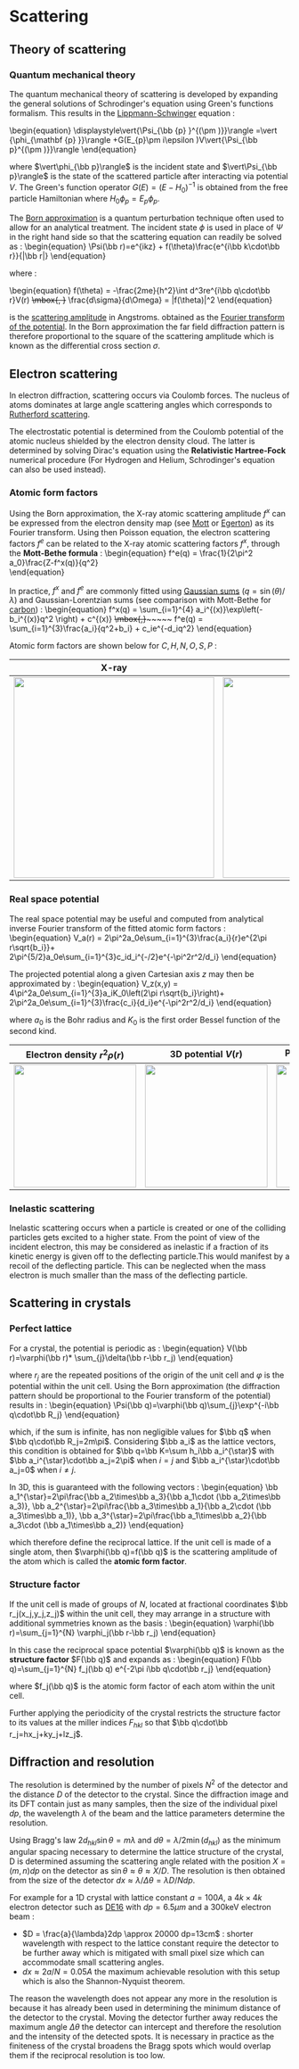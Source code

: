 # Scattering

## Theory of scattering
### Quantum mechanical theory
The quantum mechanical theory of scattering is developed by expanding the general solutions of Schrodinger's equation using Green's functions formalism. This results in the
[Lippmann-Schwinger](https://en.wikipedia.org/wiki/Lippmann_Schwinger_equation)
equation :

\begin{equation}
    \displaystyle\vert{\Psi_{\bb {p} }^{(\pm )}}\rangle =\vert {\phi_{\mathbf {p} }}\rangle +G(E_{p}\pm i\epsilon )V\vert{\Psi_{\bb p}^{(\pm )}}\rangle
\end{equation}

where $\vert\phi_{\bb p}\rangle$ is the incident state and
$\vert\Psi_{\bb p}\rangle$ is the state of the scattered particle after  interacting via potential $V$.
The Green's function operator $G(E)=(E-H_0)^{-1}$ is obtained from the free particle Hamiltonian where $H_0\phi_p=E_p\phi_p$.

The [Born approximation](https://en.wikipedia.org/wiki/Born_approximation) is a quantum perturbation technique often used to allow for an analytical treatment. The incident state $\phi$ is used in place of $\Psi$ in the right hand side so that the scattering equation can readily be solved as :
\begin{equation}
    \Psi(\bb r)=e^{ikz} + f(\theta)\frac{e^{i\bb k\cdot\bb r}}{|\bb r|}
\end{equation}

where :

\begin{equation}
    f(\theta) = -\frac{2me}{h^2}\int d^3re^{i\bb q\cdot\bb r}V(r)
~~\mbox{,     }~~
    \frac{d\sigma}{d\Omega} = |f(\theta)|^2
\end{equation}

is the [scattering amplitude](https://en.wikipedia.org/wiki/Scattering_amplitude) in Angstroms.
obtained as the [Fourier transform of the potential](#atomic-form-factor).
In the Born approximation the far field diffraction pattern is therefore proportional to the square of the scattering amplitude which is known as the differential cross section $\sigma$.






<!-- #######################
Scattering
############################### -->
## Electron scattering
In electron diffraction, scattering occurs via Coulomb forces. The nucleus of atoms dominates at large angle scattering angles which corresponds to [Rutherford scattering](/misc/particle_scattering/#coulomb-scattering).

The electrostatic potential is determined from the Coulomb potential of the atomic nucleus shielded by the electron density cloud.
The latter is determined by solving Dirac's equation using the **Relativistic Hartree-Fock** numerical procedure (For Hydrogen and Helium, Schrodinger's equation can also be used instead).


### Atomic form factors
Using the Born approximation, the X-ray atomic scattering amplitude $f^x$ can be expressed from the electron density map (see
[Mott](/articles/Mott1930_A.pdf) or
[Egerton](/articles/Egerton2009.pdf))
as its Fourier transform.
Using then Poisson equation, the electron scattering factors $f^e$ can be related to the X-ray atomic scattering factors $f^x$, through the **Mott-Bethe formula** :
\begin{equation}
  f^e(q) = \frac{1}{2\pi^2 a_0}\frac{Z-f^x(q)}{q^2}  
\end{equation}


In practice, $f^x$ and $f^e$ are commonly fitted using
[Gaussian sums](https://it.iucr.org/Cb/ch6o1v0001/) ($q=\sin(\theta)/\lambda$) and Gaussian-Lorentzian sums (see comparison with Mott-Bethe for [carbon](/figures/MottBethe.svg)) :
\begin{equation}
  f^x(q) = \sum_{i=1}^{4} a_i^{(x)}\exp\left(-b_i^{(x)}q^2 \right) + c^{(x)}
~~\mbox{,}~~~~~~~
  f^e(q) = \sum_{i=1}^{3}\frac{a_i}{q^2+b_i} + c_ie^{-d_iq^2}
\end{equation}

Atomic form factors are shown below for $C,H,N,O,S,P$ :

X-ray  | Electron
-------|-----------
[<img src="/figures/xray_atomic_scattering_factors.svg" width="360"/>](/figures/xray_atomic_scattering_factors.svg) | [<img src="/figures/electron_atomic_scattering_factors.svg" width="360"/>](/figures/electron_atomic_scattering_factors.svg)

### Real space potential
The real space potential may be useful and computed from analytical inverse Fourier transform of the fitted atomic form factors :
\begin{equation}
  V_a(r) =
    2\pi^2a_0e\sum_{i=1}^{3}\frac{a_i}{r}e^{2\pi r\sqrt{b_i}}+         
    2\pi^{5/2}a_0e\sum_{i=1}^{3}c_id_i^{-/2}e^{-\pi^2r^2/d_i}
\end{equation}

The projected potential along a given Cartesian axis $z$ may then be approximated by :
\begin{equation}
  V_z(x,y) =
    4\pi^2a_0e\sum_{i=1}^{3}a_iK_0\left(2\pi r\sqrt{b_i}\right)+         
    2\pi^2a_0e\sum_{i=1}^{3}\frac{c_i}{d_i}e^{-\pi^2r^2/d_i}
\end{equation}

where $a_0$ is the Bohr radius and $K_0$ is the first order Bessel function of the second kind.

Electron density $r^2\rho(r)$ | 3D potential $V(r)$ | Projected potential $\nu_z(r)$
------| ------| -----
[<img src="/readings/kirkland2010/5_density.png" width="220">](/readings/kirkland2010/5_density.png) | [<img src="/readings/kirkland2010/5_potential.png" width="220">](/readings/kirkland2010/5_potential.png) | [<img src="/readings/kirkland2010/5_projected_potential.png" width="220">](/readings/kirkland2010/5_projected_potential.png)

### Inelastic scattering
Inelastic scattering occurs when a particle is created or one of the colliding particles gets excited to a higher state. From the point of view of the incident electron, this may be considered as inelastic if a fraction of its kinetic energy is given off to the deflecting particle.This would manifest by a recoil of the deflecting particle.
This can be neglected when the mass electron is much smaller than the mass of the deflecting particle.



<!-- ##########################Crystals############################## -->
## Scattering in crystals
### Perfect lattice
For a crystal, the potential is periodic as :
\begin{equation}
    V(\bb r)=\varphi(\bb r)* \sum_{j}\delta(\bb r-\bb r_j)
\end{equation}

where $r_j$ are the repeated positions of the origin of the unit cell and
$\varphi$ is the potential within the unit cell.
Using the Born approximation (the diffraction pattern should be proportional to the Fourier transform of the potential) results in :
\begin{equation}
    \Psi(\bb q)=\varphi(\bb q)\sum_{j}\exp^{-i\bb q\cdot\bb R_j}
\end{equation}

which, if the sum is infinite, has non negligible values for $\bb q$ when
$\bb q\cdot\bb R_j=2m\pi$. Considering $\bb a_i$ as the lattice vectors,
this condition is obtained for $\bb q=\bb K=\sum h_i\bb a_i^{\star}$ with
$\bb a_i^{\star}\cdot\bb a_j=2\pi$ when $i=j$ and
$\bb a_i^{\star}\cdot\bb a_j=0$ when $i\neq j$.

In 3D, this is guaranteed with the following vectors :
\begin{equation}
    \bb a_1^{\star}=2\pi\frac{\bb a_2\times\bb a_3}{\bb a_1\cdot (\bb a_2\times\bb a_3)},
    \bb a_2^{\star}=2\pi\frac{\bb a_3\times\bb a_1}{\bb a_2\cdot (\bb a_3\times\bb a_1)},
    \bb a_3^{\star}=2\pi\frac{\bb a_1\times\bb a_2}{\bb a_3\cdot (\bb a_1\times\bb a_2)}
\end{equation}

which therefore define the reciprocal lattice.
If the unit cell is made of a single atom, then $\varphi(\bb q)=f(\bb q)$ is the scattering amplitude of the atom which is called the **atomic form factor**.

### Structure factor
If the unit cell is made of groups of $N$, located at fractional coordinates $\bb r_j(x_j,y_j,z_j)$ within the unit cell,
they may arrange in a structure with additional symmetries known as the basis :
\begin{equation}
    \varphi(\bb r)=\sum_{j=1}^{N} \varphi_j(\bb r-\bb r_j)
\end{equation}

In this case the reciprocal space potential $\varphi(\bb q)$ is known as the **structure factor** $F(\bb q)$ and expands as :
\begin{equation}
    F(\bb q)=\sum_{j=1}^{N} f_j(\bb q) e^{-2\pi i\bb q\cdot\bb r_j}
\end{equation}

where $f_j(\bb q)$ is the atomic form factor of each atom within the unit cell.

Further applying the periodicity of the crystal restricts the structure factor to its values at the miller indices $F_{hkl}$ so that
$\bb q\cdot\bb r_j=hx_j+ky_j+lz_j$.


<!-- ###### Resolution considerations ################### -->
## Diffraction and resolution

The resolution is determined by the number of pixels $N^2$ of the detector and the distance $D$ of the detector to the crystal.
Since the diffraction image and its DFT contain just as many samples, then the size of the individual pixel $dp$, the wavelength $\lambda$ of the beam and the lattice parameters determine the resolution.

Using Bragg's law $2d_{hkl}\sin\theta=m\lambda$ and $d\theta=\lambda/2\min(d_{hkl})$ as the minimum angular spacing necessary to determine the lattice structure of the crystal, D is determined assuming the scattering angle related with the position $X=(m,n)dp$ on the detector as $\sin\theta\approx\theta\approx X/D$.
The resolution is then obtained from the size of the detector $dx\approx\lambda/\Delta\theta=\lambda D/Ndp$.

For example for a 1D crystal with lattice constant $a=100A$, a $4k\times 4k$ electron detector such as
[DE16](http://www.directelectron.com/products/de-16/)
with $dp=6.5\mu m$ and a 300keV electron beam :

- $D = \frac{a}{\lambda}2dp \approx 20000 dp=13cm$ : shorter wavelength with respect to the lattice constant require the detector to be further away which is mitigated with small pixel size which can accommodate small scattering angles.
- $dx\approx 2a/N=0.05 A$ the maximum achievable resolution with this setup which is also the Shannon-Nyquist theorem.

The reason the wavelength does not appear any more in the resolution is because it has already been used in determining the minimum distance of the detector to the crystal. Moving the detector further away reduces the maximum angle $\Delta\theta$ the detector can intercept and therefore the resolution and the intensity of the detected spots. It is necessary in practice as the finiteness of the crystal broadens the Bragg spots which would overlap them if the reciprocal resolution is too low.
